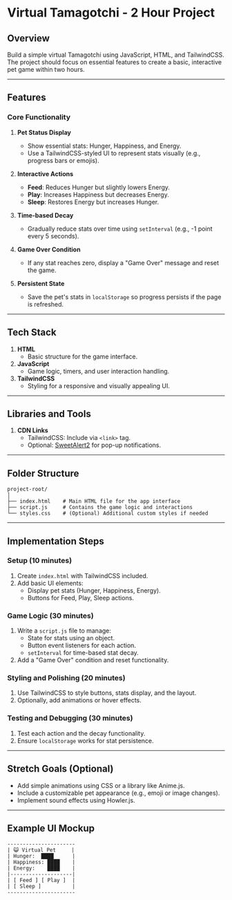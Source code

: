 # Virtual Tamagotchi - 2 Hour Project

## Overview
Build a simple virtual Tamagotchi using JavaScript, HTML, and TailwindCSS. The project should focus on essential features to create a basic, interactive pet game within two hours.

---

## Features

### Core Functionality
1. **Pet Status Display**
   - Show essential stats: Hunger, Happiness, and Energy.
   - Use a TailwindCSS-styled UI to represent stats visually (e.g., progress bars or emojis).

2. **Interactive Actions**
   - **Feed**: Reduces Hunger but slightly lowers Energy.
   - **Play**: Increases Happiness but decreases Energy.
   - **Sleep**: Restores Energy but increases Hunger.

3. **Time-based Decay**
   - Gradually reduce stats over time using `setInterval` (e.g., -1 point every 5 seconds).

4. **Game Over Condition**
   - If any stat reaches zero, display a "Game Over" message and reset the game.

5. **Persistent State**
   - Save the pet's stats in `localStorage` so progress persists if the page is refreshed.

---

## Tech Stack
1. **HTML**
   - Basic structure for the game interface.
2. **JavaScript**
   - Game logic, timers, and user interaction handling.
3. **TailwindCSS**
   - Styling for a responsive and visually appealing UI.

---

## Libraries and Tools
1. **CDN Links**
   - TailwindCSS: Include via `<link>` tag.
   - Optional: [SweetAlert2](https://sweetalert2.github.io/) for pop-up notifications.

---

## Folder Structure
```
project-root/
│
├── index.html    # Main HTML file for the app interface
├── script.js     # Contains the game logic and interactions
└── styles.css    # (Optional) Additional custom styles if needed
```

---

## Implementation Steps

### Setup (10 minutes)
1. Create `index.html` with TailwindCSS included.
2. Add basic UI elements:
   - Display pet stats (Hunger, Happiness, Energy).
   - Buttons for Feed, Play, Sleep actions.

### Game Logic (30 minutes)
1. Write a `script.js` file to manage:
   - State for stats using an object.
   - Button event listeners for each action.
   - `setInterval` for time-based stat decay.
2. Add a "Game Over" condition and reset functionality.

### Styling and Polishing (20 minutes)
1. Use TailwindCSS to style buttons, stats display, and the layout.
2. Optionally, add animations or hover effects.

### Testing and Debugging (30 minutes)
1. Test each action and the decay functionality.
2. Ensure `localStorage` works for stat persistence.

---

## Stretch Goals (Optional)
- Add simple animations using CSS or a library like Anime.js.
- Include a customizable pet appearance (e.g., emoji or image changes).
- Implement sound effects using Howler.js.

---

## Example UI Mockup
```
----------------------
| 😺 Virtual Pet     |
| Hunger:  ████      |
| Happiness: ████    |
| Energy:    ████    |
|--------------------|
| [ Feed ] [ Play ]  |
| [ Sleep ]          |
----------------------
